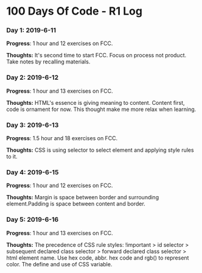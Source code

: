# 100 Days Of Code - R1 Log

### Day 1: 2019-6-11

**Progress**: 1 hour and 12 exercises on FCC.

**Thoughts:** It's second time to start FCC. Focus on process not product. Take notes by recalling materials.

### Day 2: 2019-6-12

**Progress**: 1 hour and 13 exercises on FCC.

**Thoughts:** HTML's essence is giving meaning to content. Content first, code is ornament for now. This thought make me more relax when learning.

### Day 3: 2019-6-13

**Progress**: 1.5 hour and 18 exercises on FCC.

**Thoughts:** CSS is using selector to select element and applying style rules to it.

### Day 4: 2019-6-15

**Progress**: 1 hour and 12 exercises on FCC.

**Thoughts:** Margin is space between border and surrounding element.Padding is space between content and border. 

### Day 5: 2019-6-16

**Progress**: 1 hour and 13 exercises on FCC.

**Thoughts:** The precedence of CSS rule styles: !important > id selector > subsequent declared class selector > forward declared class selector > html element name. Use hex code, abbr. hex code and rgb() to represent color. The define and use of CSS variable. 

